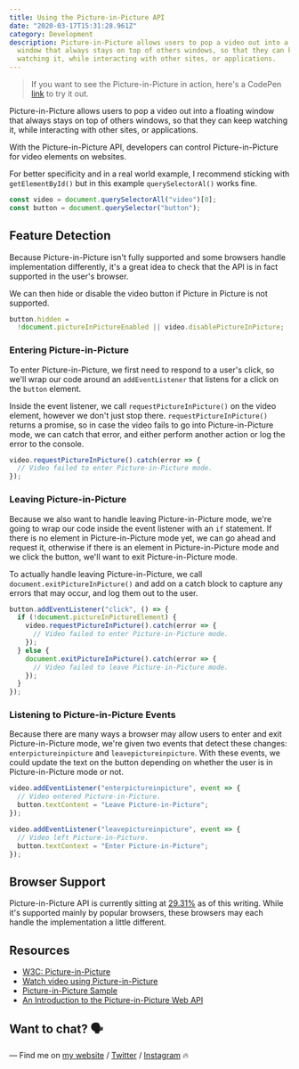 ```yaml
---
title: Using the Picture-in-Picture API
date: "2020-03-17T15:31:28.961Z"
category: Development
description: Picture-in-Picture allows users to pop a video out into a floating
  window that always stays on top of others windows, so that they can keep
  watching it, while interacting with other sites, or applications.
---
```

> If you want to see the Picture-in-Picture in action, here's a CodePen [link](https://codepen.io/juwanpetty/pen/JwaXaL) to try it out.

Picture-in-Picture allows users to pop a video out into a floating window that always stays on top of others windows, so that they can keep watching it, while interacting with other sites, or applications.

With the Picture-in-Picture API, developers can control Picture-in-Picture for video elements on websites.

For better specificity and in a real world example, I recommend sticking with `getElementById()` but in this example `querySelectorAl()` works fine.

```javascript
const video = document.querySelectorAll("video")[0];
const button = document.querySelector("button");
```

## Feature Detection

Because Picture-in-Picture isn't fully supported and some browsers handle implementation differently, it's a great idea to check that the API is in fact supported in the user's browser.

We can then hide or disable the video button if Picture in Picture is not supported.

```javascript
button.hidden =
  !document.pictureInPictureEnabled || video.disablePictureInPicture;
```

### Entering Picture-in-Picture

To enter Picture-in-Picture, we first need to respond to a user's click, so we'll wrap our code around an `addEventListener` that listens for a click on the `button` element.

Inside the event listener, we call `requestPictureInPicture()` on the video element, however we don't just stop there. `requestPictureInPicture()` returns a promise, so in case the video fails to go into Picture-in-Picture mode, we can catch that error, and either perform another action or log the error to the console.

```javascript
video.requestPictureInPicture().catch(error => {
  // Video failed to enter Picture-in-Picture mode.
});
```

### Leaving Picture-in-Picture

Because we also want to handle leaving Picture-in-Picture mode, we're going to wrap our code inside the event listener with an `if` statement. If there is no element in Picture-in-Picture mode yet, we can go ahead and request it, otherwise if there is an element in Picture-in-Picture mode and we click the button, we'll want to exit Picture-in-Picture mode.

To actually handle leaving Picture-in-Picture, we call `document.exitPictureInPicture()` and add on a catch block to capture any errors that may occur, and log them out to the user.

```javascript
button.addEventListener("click", () => {
  if (!document.pictureInPictureElement) {
    video.requestPictureInPicture().catch(error => {
      // Video failed to enter Picture-in-Picture mode.
    });
  } else {
    document.exitPictureInPicture().catch(error => {
      // Video failed to leave Picture-in-Picture mode.
    });
  }
});
```

### Listening to Picture-in-Picture Events

Because there are many ways a browser may allow users to enter and exit Picture-in-Picture mode, we're given two events that detect these changes: `enterpictureinpicture` and `leavepictureinpicture`. With these events, we could update the text on the button depending on whether the user is in Picture-in-Picture mode or not.

```javascript
video.addEventListener("enterpictureinpicture", event => {
  // Video entered Picture-in-Picture.
  button.textContent = "Leave Picture-in-Picture";
});

video.addEventListener("leavepictureinpicture", event => {
  // Video left Picture-in-Picture.
  button.textContext = "Enter Picture-in-Picture";
});
```

## Browser Support

Picture-in-Picture API is currently sitting at [29.31%](https://caniuse.com/#feat=picture-in-picture) as of this writing. While it's supported mainly by popular browsers, these browsers may each handle the implementation a little different.

## Resources

- [W3C: Picture-in-Picture](https://w3c.github.io/picture-in-picture/)
- [Watch video using Picture-in-Picture](https://developers.google.com/web/updates/2018/10/watch-video-using-picture-in-picture)
- [Picture-in-Picture Sample](https://googlechrome.github.io/samples/picture-in-picture/)
- [An Introduction to the Picture-in-Picture Web API](https://css-tricks.com/an-introduction-to-the-picture-in-picture-web-api/)

## Want to chat? 🗣
 — Find me on [my website](https://www.juwanpetty.com/) / [Twitter](https://twitter.com/juwanpetty) / [Instagram](https://twitter.com/juwanpetty) 🔥